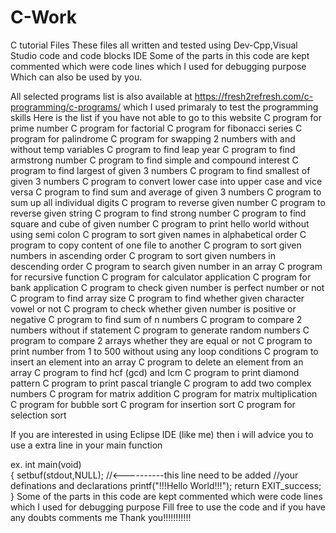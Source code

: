 # C-Work
C tutorial Files
These files all written and tested using Dev-Cpp,Visual Studio code and code blocks IDE 
Some of the parts in this code are kept commented which were code lines which I used for debugging purpose 
Which can also be used by you.

All selected programs list is also available at https://fresh2refresh.com/c-programming/c-programs/ which I used primaraly to test the programming skills
Here is the list if you have not able to go to this website
C program for prime number
C program for factorial
C program for fibonacci series
C program for palindrome
C program for swapping 2 numbers with and without temp variables
C program to find leap year
C program to find armstrong number
C program to find simple and compound interest
C program to find largest of given 3 numbers
C program to find smallest of given 3 numbers
C program to convert lower case into upper case and vice versa
C program to find sum and average of given 3 numbers
C program to sum up all individual digits
C program to reverse given number
C program to reverse given string
C program to find strong number
C program to find square and cube of given number
C program to print hello world without using semi colon
C program to sort given names in alphabetical order
C program to copy content of one file to another
C program to sort given numbers in ascending order
C program to sort given numbers in descending order
C program to search given number in an array
C program for recursive function
C program for calculator application
C program for bank application
C program to check given number is perfect number or not
C program to find array size
C program to find whether given character vowel or not
C program to check whether given number is positive or negative
C program to find sum of n numbers
C program to compare 2 numbers without if statement
C program to generate random numbers
C program to compare 2 arrays whether they are equal or not
C program to print number from 1 to 500 without using any loop conditions
C program to insert an element into an array
C program to delete an element from an array
C program to find hcf (gcd) and lcm
C program to print diamond pattern
C program to print pascal triangle
C program to add two complex numbers
C program for matrix addition
C program for matrix multiplication
C program for bubble sort
C program for insertion sort
C program for selection sort

If you are interested in using Eclipse IDE (like me) then i will advice you to use a extra line in your main function

ex.
int main(void)    
{
  setbuf(stdout,NULL);      //<----------this line need to be added
  //your definations and declarations
  printf("!!!Hello World!!!");
  return EXIT_success;
}
Some of the parts in this code are kept commented which were code lines which I used for debugging purpose
Fill free to use the code and if you have any doubts comments me
Thank you!!!!!!!!!!!
